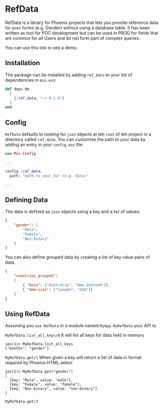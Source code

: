 # RefData

RefData is a library for Phoenix projects that lets you provide reference data 
for your forms (e.g. Gender) without using a database table. It has been written 
as tool for POC development but can be used in PROD for fields that are common 
for all Users and do not form part of complex queries.

You can use this link to see a demo.


## Installation

The package can be installed by adding `ref_data` to your list of dependencies in 
`mix.exs`:

```elixir
def deps do
  [
    {:ref_data, "~> 0.1.0"}
  ]
end
```

## Config

`RefData` defaults to looking for `json` objects at teh `root` of teh project in a 
directory called `ref_data`. You can customise the path to your data by adding an entry
in your `config.exs` file.

```elixir
use Mix.Config

...

config :ref_data,
  path: "path_to_your_dir (e.g. data)"

...

```


## Defining Data

The data is defined as `json` objects using a key and a list of values.

```json
{
    "gender": [
        "Male",
        "Female",
        "Non-binary"
    ]
}
```

You can also define grouped data by creating a list of key value pairs of data.

```json
{
    "countries_grouped": 
    [
        { "Asia": ["Australia", "New Zealand"]},
        { "Americas": ["Canada", "USA"]}
    ]
}
```

## Using RefData

Assuming you `use RefData` in a module named `MyApp.MyRefData` your API is:


`MyRefData.list_all_keys/0`
It will list all keys for data held in memory

```
iex(1)> MyRefData.list_all_keys
["months", "gender"]
```


`MyRefData.get/1`
When given a key will return a list of data in format required by Phoenix.HTML.select

```
iex(1)> MyRefData.get("gender")
[
  [key: "Male", value: "male"],
  [key: "Female", value: "female"],
  [key: "Non-binary", value: "non-binary"]
]
```

`MyRefData.get/2`
        